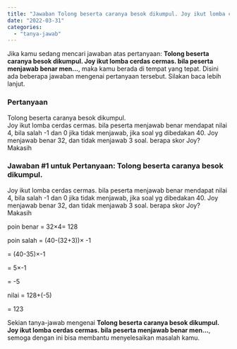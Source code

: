 ```yaml
---
title: "Jawaban Tolong beserta caranya besok dikumpul. Joy ikut lomba cerdas cermas. bila peserta menjawab benar men..."
date: "2022-03-31"
categories: 
  - "tanya-jawab"
---
```


Jika kamu sedang mencari jawaban atas pertanyaan: **Tolong beserta caranya besok dikumpul. Joy ikut lomba cerdas cermas. bila peserta menjawab benar men...**, maka kamu berada di tempat yang tepat. Disini ada beberapa jawaban mengenai pertanyaan tersebut. Silakan baca lebih lanjut.

### Pertanyaan

Tolong beserta caranya besok dikumpul.  
Joy ikut lomba cerdas cermas. bila peserta menjawab benar mendapat nilai 4, bila salah -1 dan 0 jika tidak menjawab, jika soal yg dibedakan 40. Joy menjawab benar 32, dan tidak menjawab 3 soal. berapa skor Joy?  
Makasih​

### Jawaban #1 untuk Pertanyaan: Tolong beserta caranya besok dikumpul.  
Joy ikut lomba cerdas cermas. bila peserta menjawab benar mendapat nilai 4, bila salah -1 dan 0 jika tidak menjawab, jika soal yg dibedakan 40. Joy menjawab benar 32, dan tidak menjawab 3 soal. berapa skor Joy?  
Makasih​

poin benar = 32×4= 128

poin salah = (40-(32+3))× -1

\= (40-35)×-1

\= 5×-1

\= -5

nilai = 128+(-5)

\= 123

Sekian tanya-jawab mengenai **Tolong beserta caranya besok dikumpul. Joy ikut lomba cerdas cermas. bila peserta menjawab benar men...**, semoga dengan ini bisa membantu menyelesaikan masalah kamu.
